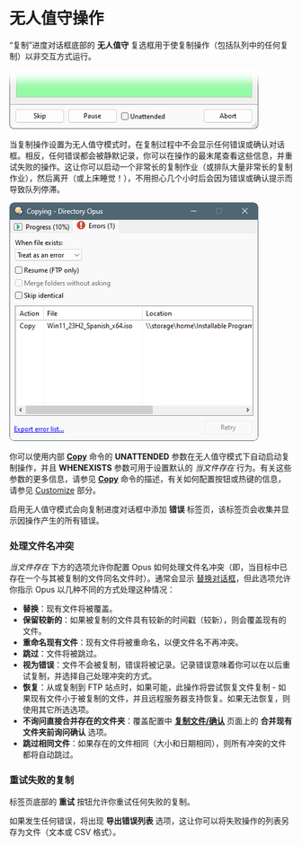 # 无人值守操作

“复制”进度对话框底部的 **无人值守** 复选框用于使复制操作（包括队列中的任何复制）以非交互方式运行。

![](/Manual/images/media/13/unattended_1.png)

当复制操作设置为无人值守模式时，在复制过程中不会显示任何错误或确认对话框。相反，任何错误都会被静默记录，你可以在操作的最末尾查看这些信息，并重试失败的操作。这让你可以启动一个非常长的复制作业（或排队大量非常长的复制作业），然后离开（或上床睡觉！），不用担心几个小时后会因为错误或确认提示而导致队列停滞。

![](/Manual/images/media/13/unattended_errors.png) 

你可以使用内部 **[Copy](/Manual/reference/command_reference/internal_commands/copy.zh.md)** 命令的 **UNATTENDED** 参数在无人值守模式下自动启动复制操作，并且 **WHENEXISTS** 参数可用于设置默认的 *当文件存在* 行为。有关这些参数的更多信息，请参见 **[Copy](/Manual/reference/command_reference/internal_commands/copy.zh.md)** 命令的描述，有关如何配置按钮或热键的信息，请参见 [Customize](/Manual/customize/README.zh.md) 部分。

启用无人值守模式会向复制进度对话框中添加 **错误** 标签页，该标签页会收集并显示因操作产生的所有错误。

### 处理文件名冲突

*当文件存在* 下方的选项允许你配置 Opus 如何处理文件名冲突（即，当目标中已存在一个与其被复制的文件同名文件时）。通常会显示 [替换对话框](../the_confirm_file_replace_dialog.zh.md)，但此选项允许你指示 Opus 以几种不同的方式处理这种情况：

- **替换**：现有文件将被覆盖。
- **保留较新的**：如果被复制的文件具有较新的时间戳（较新），则会覆盖现有的文件。
- **重命名现有文件**：现有文件将被重命名，以便文件名不再冲突。
- **跳过**：文件将被跳过。
- **视为错误**：文件不会被复制，错误将被记录。记录错误意味着你可以在以后重试复制，并选择自己处理冲突的方式。
- **恢复**：从或复制到 FTP 站点时，如果可能，此操作将尝试恢复文件复制 - 如果现有文件小于被复制的文件，并且远程服务器支持恢复。如果无法恢复，则使用其它所选选项。
- **不询问直接合并存在的文件夹**：覆盖配置中 **[复制文件/确认](/Manual/preferences/preferences_categories/file_operations/copying_files/confirmation.zh.md)** 页面上的 **合并现有文件夹前询问确认** 选项。
- **跳过相同文件**：如果存在的文件相同（大小和日期相同），则所有冲突的文件都将自动跳过。

### 重试失败的复制

标签页底部的 **重试** 按钮允许你重试任何失败的复制。

如果发生任何错误，将出现 **导出错误列表** 选项，这让你可以将失败操作的列表另存为文件（文本或 CSV 格式）。